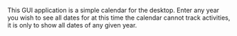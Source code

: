 This GUI application is a simple calendar for the desktop. 
Enter any year you wish to see all dates for 
at this time the calendar cannot track activities, it is only to show all dates of any given year. 
